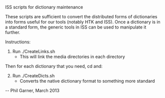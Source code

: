 ISS scripts for dictionary maintenance

These scripts are sufficient to convert the distributed forms of
dictionaries into forms useful for our tools (notably HTK and ISS).
Once a dictionary is in a standard form, the generic tools in ISS can
be used to manipulate it further.

Instructions:

1. Run ./CreateLinks.sh
   - This will link the media directories in each directory

Then for each dictionary that you need, cd <directory> and:

2. Run ./CreateDicts.sh
   - Converts the native dictionary format to something more standard


--
Phil Garner, March 2013

